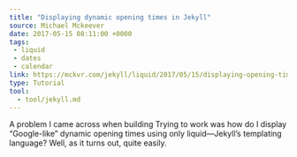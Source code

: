 ```yaml
---
title: "Displaying dynamic opening times in Jekyll"
source: Michael Mckeever
date: 2017-05-15 08:11:00 +0000
tags: 
 - liquid
 - dates
 - calendar
link: https://mckvr.com/jekyll/liquid/2017/05/15/displaying-opening-times-in-jekyll/
type: Tutorial
tool:
  - tool/jekyll.md
---
```

A problem I came across when building Trying to work was how do I display “Google-like” dynamic opening times using only liquid—Jekyll’s templating language? Well, as it turns out, quite easily.





